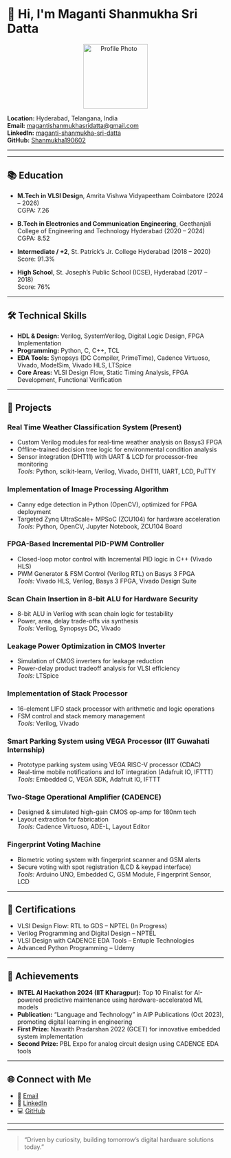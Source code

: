 # 👋 Hi, I'm Maganti Shanmukha Sri Datta

<p align="center">
  <img src="https://user-images.githubusercontent.com/insert-your-image-path-here.jpg" alt="Profile Photo" width="150">
</p>

**Location:** Hyderabad, Telangana, India  
**Email:** [magantishanmukhasridatta@gmail.com](mailto:magantishanmukhasridatta@gmail.com)  
**LinkedIn:** [maganti-shanmukha-sri-datta](https://www.linkedin.com/in/maganti-shanmukha-sri-datta-72a408240/)  
**GitHub:** [Shanmukha190602](https://github.com/Shanmukha190602)

---



---

## 📚 Education

- **M.Tech in VLSI Design**, Amrita Vishwa Vidyapeetham Coimbatore (2024 – 2026)  
  CGPA: 7.26

- **B.Tech in Electronics and Communication Engineering**, Geethanjali College of Engineering and Technology Hyderabad (2020 – 2024)  
  CGPA: 8.52

- **Intermediate / +2**, St. Patrick’s Jr. College Hyderabad (2018 – 2020)  
  Score: 91.3%

- **High School**, St. Joseph’s Public School (ICSE), Hyderabad (2017 – 2018)  
  Score: 76%

---

## 🛠️ Technical Skills

- **HDL & Design:** Verilog, SystemVerilog, Digital Logic Design, FPGA Implementation  
- **Programming:** Python, C, C++, TCL  
- **EDA Tools:** Synopsys (DC Compiler, PrimeTime), Cadence Virtuoso, Vivado, ModelSim, Vivado HLS, LTSpice  
- **Core Areas:** VLSI Design Flow, Static Timing Analysis, FPGA Development, Functional Verification

---

## 🚀 Projects

### Real Time Weather Classification System (Present)
- Custom Verilog modules for real-time weather analysis on Basys3 FPGA
- Offline-trained decision tree logic for environmental condition analysis
- Sensor integration (DHT11) with UART & LCD for processor-free monitoring  
  _Tools:_ Python, scikit-learn, Verilog, Vivado, DHT11, UART, LCD, PuTTY

### Implementation of Image Processing Algorithm
- Canny edge detection in Python (OpenCV), optimized for FPGA deployment
- Targeted Zynq UltraScale+ MPSoC (ZCU104) for hardware acceleration  
  _Tools:_ Python, OpenCV, Jupyter Notebook, ZCU104 Board

### FPGA-Based Incremental PID-PWM Controller
- Closed-loop motor control with Incremental PID logic in C++ (Vivado HLS)
- PWM Generator & FSM Control (Verilog RTL) on Basys 3 FPGA  
  _Tools:_ Vivado HLS, Verilog, Basys 3 FPGA, Vivado Design Suite

### Scan Chain Insertion in 8-bit ALU for Hardware Security
- 8-bit ALU in Verilog with scan chain logic for testability
- Power, area, delay trade-offs via synthesis  
  _Tools:_ Verilog, Synopsys DC, Vivado

### Leakage Power Optimization in CMOS Inverter
- Simulation of CMOS inverters for leakage reduction
- Power-delay product tradeoff analysis for VLSI efficiency  
  _Tools:_ LTSpice

### Implementation of Stack Processor
- 16-element LIFO stack processor with arithmetic and logic operations
- FSM control and stack memory management  
  _Tools:_ Verilog, Vivado

### Smart Parking System using VEGA Processor (IIT Guwahati Internship)
- Prototype parking system using VEGA RISC-V processor (CDAC)
- Real-time mobile notifications and IoT integration (Adafruit IO, IFTTT)  
  _Tools:_ Embedded C, VEGA SDK, Adafruit IO, IFTTT

### Two-Stage Operational Amplifier (CADENCE)
- Designed & simulated high-gain CMOS op-amp for 180nm tech
- Layout extraction for fabrication  
  _Tools:_ Cadence Virtuoso, ADE-L, Layout Editor

### Fingerprint Voting Machine
- Biometric voting system with fingerprint scanner and GSM alerts
- Secure voting with spot registration (LCD & keypad interface)  
  _Tools:_ Arduino UNO, Embedded C, GSM Module, Fingerprint Sensor, LCD

---

## 🏅 Certifications

- VLSI Design Flow: RTL to GDS – NPTEL (In Progress)
- Verilog Programming and Digital Design – NPTEL
- VLSI Design with CADENCE EDA Tools – Entuple Technologies
- Advanced Python Programming – Udemy

---

## 🥇 Achievements

- **INTEL AI Hackathon 2024 (IIT Kharagpur):** Top 10 Finalist for AI-powered predictive maintenance using hardware-accelerated ML models
- **Publication:** “Language and Technology” in AIP Publications (Oct 2023), promoting digital learning in engineering
- **First Prize:** Navarith Pradarshan 2022 (GCET) for innovative embedded system implementation
- **Second Prize:** PBL Expo for analog circuit design using CADENCE EDA tools

---

## 🌐 Connect with Me

- 📧 [Email](mailto:magantishanmukhasridatta@gmail.com)
- 💼 [LinkedIn](https://www.linkedin.com/in/maganti-shanmukha-sri-datta-72a408240/)
- 💻 [GitHub](https://github.com/Shanmukha190602)

---

<!--
![Profile stats](https://github-readme-stats.vercel.app/api?username=Shanmukha190602&show_icons=true&theme=radical)
-->

<!-- Optionally add badges or fun facts below! -->

---

> “Driven by curiosity, building tomorrow’s digital hardware solutions today.”
